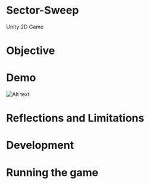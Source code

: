 # Sector-Sweep
Unity 2D Game

# Objective

# Demo

![Alt text](https://ibb.co/5FjX9Yr)


# Reflections and Limitations

# Development

# Running the game



